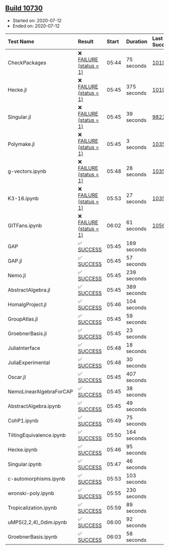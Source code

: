 ## [Build 10730](https://oscarci.mathematik.uni-kl.de/job/oscar/10730/)

* Started on: 2020-07-12
* Ended on: 2020-07-12

| Test Name    | Result | Start | Duration | Last Success | First Failure |
|:-------------|:-------|:------|:---------|:-------------|:--------------|
| CheckPackages | ❌ [FAILURE (status = 1)](https://oscarci.mathematik.uni-kl.de/job/oscar/10730/artifact/logs/build-10730/CheckPackages.log) | 05:44 | 75 seconds | [10197](https://oscarci.mathematik.uni-kl.de/job/oscar/10197/) | [10198](https://oscarci.mathematik.uni-kl.de/job/oscar/10198/) |
| Hecke.jl | ❌ [FAILURE (status = 1)](https://oscarci.mathematik.uni-kl.de/job/oscar/10730/artifact/logs/build-10730/Hecke.jl.log) | 05:45 | 375 seconds | [10197](https://oscarci.mathematik.uni-kl.de/job/oscar/10197/) | [10198](https://oscarci.mathematik.uni-kl.de/job/oscar/10198/) |
| Singular.jl | ❌ [FAILURE (status = 1)](https://oscarci.mathematik.uni-kl.de/job/oscar/10730/artifact/logs/build-10730/Singular.jl.log) | 05:45 | 39 seconds | [9821](https://oscarci.mathematik.uni-kl.de/job/oscar/9821/) | [9822](https://oscarci.mathematik.uni-kl.de/job/oscar/9822/) |
| Polymake.jl | ❌ [FAILURE (status = 1)](https://oscarci.mathematik.uni-kl.de/job/oscar/10730/artifact/logs/build-10730/Polymake.jl.log) | 05:45 | 3 seconds | [10356](https://oscarci.mathematik.uni-kl.de/job/oscar/10356/) | [10357](https://oscarci.mathematik.uni-kl.de/job/oscar/10357/) |
| g-vectors.ipynb | ❌ [FAILURE (status = 1)](https://oscarci.mathematik.uni-kl.de/job/oscar/10730/artifact/logs/build-10730/g-vectors.ipynb.log) | 05:48 | 28 seconds | [10356](https://oscarci.mathematik.uni-kl.de/job/oscar/10356/) | [10357](https://oscarci.mathematik.uni-kl.de/job/oscar/10357/) |
| K3-16.ipynb | ❌ [FAILURE (status = 1)](https://oscarci.mathematik.uni-kl.de/job/oscar/10730/artifact/logs/build-10730/K3-16.ipynb.log) | 05:53 | 27 seconds | [10356](https://oscarci.mathematik.uni-kl.de/job/oscar/10356/) | [10357](https://oscarci.mathematik.uni-kl.de/job/oscar/10357/) |
| GITFans.ipynb | ❌ [FAILURE (status = 1)](https://oscarci.mathematik.uni-kl.de/job/oscar/10730/artifact/logs/build-10730/GITFans.ipynb.log) | 06:02 | 61 seconds | [10566](https://oscarci.mathematik.uni-kl.de/job/oscar/10566/) | [10567](https://oscarci.mathematik.uni-kl.de/job/oscar/10567/) |
| GAP | ✅ [SUCCESS](https://oscarci.mathematik.uni-kl.de/job/oscar/10730/artifact/logs/build-10730/GAP.log) | 05:45 | 169 seconds |  |  |
| GAP.jl | ✅ [SUCCESS](https://oscarci.mathematik.uni-kl.de/job/oscar/10730/artifact/logs/build-10730/GAP.jl.log) | 05:45 | 57 seconds |  |  |
| Nemo.jl | ✅ [SUCCESS](https://oscarci.mathematik.uni-kl.de/job/oscar/10730/artifact/logs/build-10730/Nemo.jl.log) | 05:45 | 239 seconds |  |  |
| AbstractAlgebra.jl | ✅ [SUCCESS](https://oscarci.mathematik.uni-kl.de/job/oscar/10730/artifact/logs/build-10730/AbstractAlgebra.jl.log) | 05:45 | 389 seconds |  |  |
| HomalgProject.jl | ✅ [SUCCESS](https://oscarci.mathematik.uni-kl.de/job/oscar/10730/artifact/logs/build-10730/HomalgProject.jl.log) | 05:46 | 104 seconds |  |  |
| GroupAtlas.jl | ✅ [SUCCESS](https://oscarci.mathematik.uni-kl.de/job/oscar/10730/artifact/logs/build-10730/GroupAtlas.jl.log) | 05:45 | 59 seconds |  |  |
| GroebnerBasis.jl | ✅ [SUCCESS](https://oscarci.mathematik.uni-kl.de/job/oscar/10730/artifact/logs/build-10730/GroebnerBasis.jl.log) | 05:45 | 23 seconds |  |  |
| JuliaInterface | ✅ [SUCCESS](https://oscarci.mathematik.uni-kl.de/job/oscar/10730/artifact/logs/build-10730/JuliaInterface.log) | 05:48 | 18 seconds |  |  |
| JuliaExperimental | ✅ [SUCCESS](https://oscarci.mathematik.uni-kl.de/job/oscar/10730/artifact/logs/build-10730/JuliaExperimental.log) | 05:48 | 30 seconds |  |  |
| Oscar.jl | ✅ [SUCCESS](https://oscarci.mathematik.uni-kl.de/job/oscar/10730/artifact/logs/build-10730/Oscar.jl.log) | 05:45 | 407 seconds |  |  |
| NemoLinearAlgebraForCAP | ✅ [SUCCESS](https://oscarci.mathematik.uni-kl.de/job/oscar/10730/artifact/logs/build-10730/NemoLinearAlgebraForCAP.log) | 05:45 | 38 seconds |  |  |
| AbstractAlgebra.ipynb | ✅ [SUCCESS](https://oscarci.mathematik.uni-kl.de/job/oscar/10730/artifact/logs/build-10730/AbstractAlgebra.ipynb.log) | 05:45 | 49 seconds |  |  |
| CohP1.ipynb | ✅ [SUCCESS](https://oscarci.mathematik.uni-kl.de/job/oscar/10730/artifact/logs/build-10730/CohP1.ipynb.log) | 05:49 | 75 seconds |  |  |
| TiltingEquivalence.ipynb | ✅ [SUCCESS](https://oscarci.mathematik.uni-kl.de/job/oscar/10730/artifact/logs/build-10730/TiltingEquivalence.ipynb.log) | 05:50 | 164 seconds |  |  |
| Hecke.ipynb | ✅ [SUCCESS](https://oscarci.mathematik.uni-kl.de/job/oscar/10730/artifact/logs/build-10730/Hecke.ipynb.log) | 05:46 | 95 seconds |  |  |
| Singular.ipynb | ✅ [SUCCESS](https://oscarci.mathematik.uni-kl.de/job/oscar/10730/artifact/logs/build-10730/Singular.ipynb.log) | 05:47 | 46 seconds |  |  |
| c-automorphisms.ipynb | ✅ [SUCCESS](https://oscarci.mathematik.uni-kl.de/job/oscar/10730/artifact/logs/build-10730/c-automorphisms.ipynb.log) | 05:53 | 103 seconds |  |  |
| wronski-poly.ipynb | ✅ [SUCCESS](https://oscarci.mathematik.uni-kl.de/job/oscar/10730/artifact/logs/build-10730/wronski-poly.ipynb.log) | 05:55 | 230 seconds |  |  |
| Tropicalization.ipynb | ✅ [SUCCESS](https://oscarci.mathematik.uni-kl.de/job/oscar/10730/artifact/logs/build-10730/Tropicalization.ipynb.log) | 05:59 | 89 seconds |  |  |
| uMPS(2,2,4)_0dim.ipynb | ✅ [SUCCESS](https://oscarci.mathematik.uni-kl.de/job/oscar/10730/artifact/logs/build-10730/uMPS-2-2-4-_0dim.ipynb.log) | 06:00 | 92 seconds |  |  |
| GroebnerBasis.ipynb | ✅ [SUCCESS](https://oscarci.mathematik.uni-kl.de/job/oscar/10730/artifact/logs/build-10730/GroebnerBasis.ipynb.log) | 06:03 | 58 seconds |  |  |
